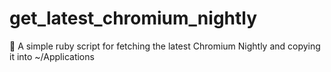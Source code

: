 # get_latest_chromium_nightly
:repeat: A simple ruby script for fetching the latest Chromium Nightly and copying it into ~/Applications
